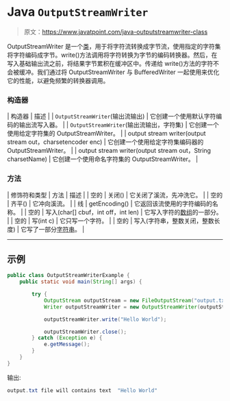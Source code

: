 # Java `OutputStreamWriter`

> 原文：<https://www.javatpoint.com/java-outputstreamwriter-class>

OutputStreamWriter 是一个[类](object-and-class-in-java)，用于将字符流转换成字节流，使用指定的字符集将字符编码成字节。write()方法调用将字符转换为字节的编码转换器。然后，在写入基础输出流之前，将结果字节累积在缓冲区中。传递给 write()方法的字符不会被缓冲。我们通过将 OutputStreamWriter 与 BufferedWriter 一起使用来优化它的性能，以避免频繁的转换器调用。

### 构造器

| 构造器 | 描述 |
| `OutputStreamWriter`(输出流输出) | 它创建一个使用默认字符编码的输出流写入器。 |
| `OutputStreamWriter`(输出流输出，字符集) | 它创建一个使用给定字符集的 OutputStreamWriter。 |
| output stream writer(output stream out，charsetencoder enc) | 它创建一个使用给定字符集编码器的 OutputStreamWriter。 |
| output stream writer(output stream out，String charsetName) | 它创建一个使用命名字符集的 OutputStreamWriter。 |

### 方法

| 修饰符和类型 | 方法 | 描述 |
| 空的 | 关闭() | 它关闭了溪流，先冲洗它。 |
| 空的 | 齐平() | 它冲向溪流。 |
| 线 | getEncoding() | 它返回该流使用的字符编码的名称。 |
| 空的 | 写入(char[] cbuf，int off，int len) | 它写入字符的[数组](array-in-java)的一部分。 |
| 空的 | 写(int c) | 它只写一个字符。 |
| 空的 | 写入(字符串，整数关闭，整数长度) | 它写了一部分[字符串](java-string)。 |

* * *

## 示例

```java
public class OutputStreamWriterExample {
	public static void main(String[] args) {

		try {
			OutputStream outputStream = new FileOutputStream("output.txt");
			Writer outputStreamWriter = new OutputStreamWriter(outputStream);

			outputStreamWriter.write("Hello World");

			outputStreamWriter.close();
		} catch (Exception e) {
			e.getMessage();
		}
	}
}

```

输出:

```java
output.txt file will contains text  "Hello World"

```